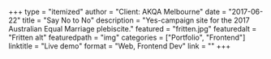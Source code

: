 +++
type = "itemized"
author = "Client: AKQA Melbourne"
date = "2017-06-22"
title = "Say No to No"
description = "Yes-campaign site for the 2017 Australian Equal Marriage plebiscite."
featured = "fritten.jpg"
featuredalt = "Fritten alt"
featuredpath = "img"
categories = ["Portfolio", "Frontend"]
linktitle = "Live demo"
format = "Web, Frontend Dev"
link = ""
+++